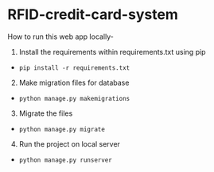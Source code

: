 # RFID-credit-card-system
How to run this web app locally-
1. Install the requirements within requirements.txt using pip
- `pip install -r requirements.txt`
2. Make migration files for database
- `python manage.py makemigrations`
3. Migrate the files
- `python manage.py migrate`
4. Run the project on local server
- `python manage.py runserver`
